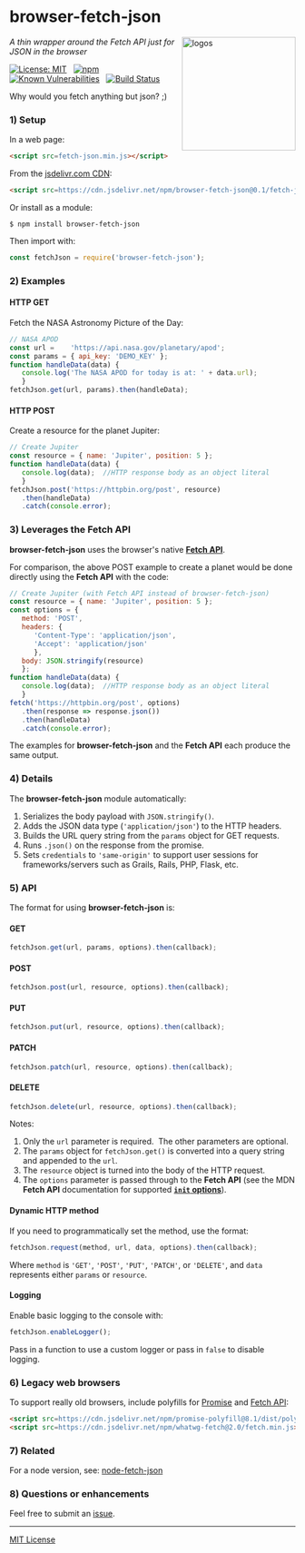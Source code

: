 # browser-fetch-json
<img src=https://raw.githubusercontent.com/center-key/browser-fetch-json/master/logos.png
   align=right width=200 alt=logos>

_A thin wrapper around the Fetch API just for JSON in the browser_

[![License: MIT](https://img.shields.io/badge/License-MIT-blue.svg)](https://github.com/center-key/browser-fetch-json/blob/master/LICENSE.txt)
&nbsp;
[![npm](https://img.shields.io/npm/v/browser-fetch-json.svg)](https://www.npmjs.com/package/browser-fetch-json)
&nbsp;
[![Known Vulnerabilities](https://snyk.io/test/github/center-key/browser-fetch-json/badge.svg)](https://snyk.io/test/github/center-key/browser-fetch-json)
&nbsp;
[![Build Status](https://travis-ci.org/center-key/browser-fetch-json.svg)](https://travis-ci.org/center-key/browser-fetch-json)

Why would you fetch anything but json? ;)

### 1) Setup
In a web page:
```html
<script src=fetch-json.min.js></script>
```

From the [jsdelivr.com CDN](https://www.jsdelivr.com/package/npm/browser-fetch-json):
```html
<script src=https://cdn.jsdelivr.net/npm/browser-fetch-json@0.1/fetch-json.min.js></script>
```

Or install as a module:
```shell
$ npm install browser-fetch-json
```
Then import with:
```javascript
const fetchJson = require('browser-fetch-json');
```

### 2) Examples
#### HTTP GET
Fetch the NASA Astronomy Picture of the Day:
```javascript
// NASA APOD
const url =    'https://api.nasa.gov/planetary/apod';
const params = { api_key: 'DEMO_KEY' };
function handleData(data) {
   console.log('The NASA APOD for today is at: ' + data.url);
   }
fetchJson.get(url, params).then(handleData);
```
#### HTTP POST
Create a resource for the planet Jupiter:
```javascript
// Create Jupiter
const resource = { name: 'Jupiter', position: 5 };
function handleData(data) {
   console.log(data);  //HTTP response body as an object literal
   }
fetchJson.post('https://httpbin.org/post', resource)
   .then(handleData)
   .catch(console.error);
```

### 3) Leverages the Fetch API
**browser-fetch-json** uses the browser's native **[Fetch API](https://developer.mozilla.org/en-US/docs/Web/API/Fetch_API)**.

For comparison, the above POST example to create a planet would be done directly using the **Fetch API** with the code:
```javascript
// Create Jupiter (with Fetch API instead of browser-fetch-json)
const resource = { name: 'Jupiter', position: 5 };
const options = {
   method: 'POST',
   headers: {
      'Content-Type': 'application/json',
      'Accept': 'application/json'
      },
   body: JSON.stringify(resource)
   };
function handleData(data) {
   console.log(data);  //HTTP response body as an object literal
   }
fetch('https://httpbin.org/post', options)
   .then(response => response.json())
   .then(handleData)
   .catch(console.error);
```
The examples for **browser-fetch-json** and the **Fetch API** each produce the same output.

### 4) Details
The **browser-fetch-json** module automatically:
1. Serializes the body payload with `JSON.stringify()`.
1. Adds the JSON data type (`'application/json'`) to the HTTP headers.
1. Builds the URL query string from the `params` object for GET requests.
1. Runs `.json()` on the response from the promise.
1. Sets `credentials` to `'same-origin'` to support user sessions for frameworks/servers such as Grails, Rails, PHP, Flask, etc.

### 5) API
The format for using **browser-fetch-json** is:
#### GET
```javascript
fetchJson.get(url, params, options).then(callback);
```
#### POST
```javascript
fetchJson.post(url, resource, options).then(callback);
```
#### PUT
```javascript
fetchJson.put(url, resource, options).then(callback);
```
#### PATCH
```javascript
fetchJson.patch(url, resource, options).then(callback);
```
#### DELETE
```javascript
fetchJson.delete(url, resource, options).then(callback);
```
Notes:
1. Only the `url` parameter is required.&nbsp; The other parameters are optional.
1. The `params` object for `fetchJson.get()` is converted into a query string and appended to the `url`.
1. The `resource` object is turned into the body of the HTTP request.
1. The `options` parameter is passed through to the **Fetch API** (see the MDN **Fetch API** documentation for supported **[`init` options](https://developer.mozilla.org/en-US/docs/Web/API/WindowOrWorkerGlobalScope/fetch#Parameters)**).

#### Dynamic HTTP method
If you need to programmatically set the method, use the format:
```javascript
fetchJson.request(method, url, data, options).then(callback);
```
Where `method` is `'GET'`, `'POST'`, `'PUT'`, `'PATCH'`, or `'DELETE'`, and `data` represents
either `params` or `resource`.

#### Logging
Enable basic logging to the console with:
```javascript
fetchJson.enableLogger();
```
Pass in a function to use a custom logger or pass in `false` to disable logging.

### 6) Legacy web browsers
To support really old browsers, include polyfills for
[Promise](https://github.com/taylorhakes/promise-polyfill/) and
[Fetch API](https://github.com/github/fetch):
```html
<script src=https://cdn.jsdelivr.net/npm/promise-polyfill@8.1/dist/polyfill.min.js></script>
<script src=https://cdn.jsdelivr.net/npm/whatwg-fetch@2.0/fetch.min.js></script>
```

### 7) Related
For a node version, see: [node-fetch-json](https://github.com/center-key/node-fetch-json)

### 8) Questions or enhancements
Feel free to submit an [issue](https://github.com/center-key/browser-fetch-json/issues).

---
[MIT License](LICENSE.txt)

